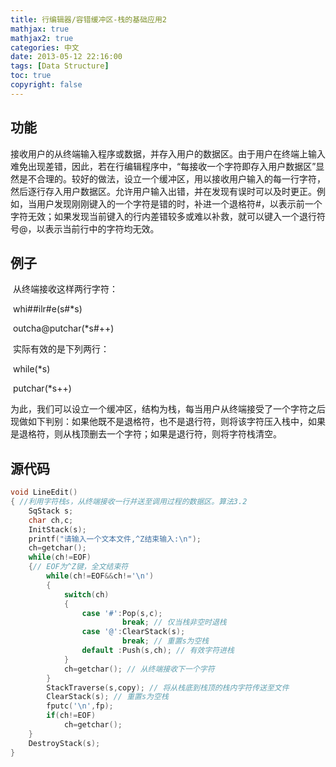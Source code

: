 ```yaml
---
title: 行编辑器/容错缓冲区-栈的基础应用2
mathjax: true
mathjax2: true
categories: 中文
date: 2013-05-12 22:16:00
tags: [Data Structure]
toc: true
copyright: false
---
```


## 功能

接收用户的从终端输入程序或数据，并存入用户的数据区。由于用户在终端上输入难免出现差错，因此，若在行编辑程序中，“每接收一个字符即存入用户数据区”显然是不合理的。较好的做法，设立一个缓冲区，用以接收用户输入的每一行字符，然后逐行存入用户数据区。允许用户输入出错，并在发现有误时可以及时更正。例如，当用户发现刚刚键入的一个字符是错的时，补进一个退格符#，以表示前一个字符无效；如果发现当前键入的行内差错较多或难以补救，就可以键入一个退行符号@，以表示当前行中的字符均无效。

## 例子

​         从终端接收这样两行字符：

​                            whi##ilr#e(s#*s)

​                                     outcha@putchar(*s#++)

​          实际有效的是下列两行：

​                            while(*s)

​                                     putchar(*s++)

​         为此，我们可以设立一个缓冲区，结构为栈，每当用户从终端接受了一个字符之后现做如下判别：如果他既不是退格符，也不是退行符，则将该字符压入栈中，如果是退格符，则从栈顶删去一个字符；如果是退行符，则将字符栈清空。

## 源代码

```c
void LineEdit()
{ //利用字符栈s，从终端接收一行并送至调用过程的数据区。算法3.2
	SqStack s;
	char ch,c;
	InitStack(s);
	printf("请输入一个文本文件,^Z结束输入:\n");
	ch=getchar();
	while(ch!=EOF)
	{// EOF为^Z键，全文结束符
		while(ch!=EOF&&ch!='\n')
		{
			switch(ch)
			{
				case '#':Pop(s,c);
						 break; // 仅当栈非空时退栈
				case '@':ClearStack(s);
						 break; // 重置s为空栈
				default :Push(s,ch); // 有效字符进栈
			}
			ch=getchar(); // 从终端接收下一个字符
		}
		StackTraverse(s,copy); // 将从栈底到栈顶的栈内字符传送至文件
		ClearStack(s); // 重置s为空栈
		fputc('\n',fp);
		if(ch!=EOF)
			ch=getchar();
	}
	DestroyStack(s);
}
```

